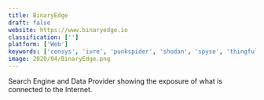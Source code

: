 ```yaml
---
title: BinaryEdge
draft: false 
website: https://www.binaryedge.io
classification: ['']
platform: ['Web']
keywords: ['censys', 'ivre', 'punkspider', 'shodan', 'spyse', 'thingful', 'vega', 'zoomeye', 'purplepee.co']
image: 2020/04/BinaryEdge.png
---
```

Search Engine and Data Provider showing the exposure of what is connected to the Internet.